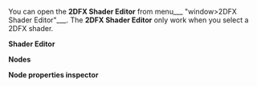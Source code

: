 You can open the ******2DFX Shader Editor****** from menu___ "window>2DFX Shader Editor"___. The ******2DFX Shader Editor****** only work when you select a 2DFX shader.

******Shader Editor******

******Nodes******

******Node properties inspector******

